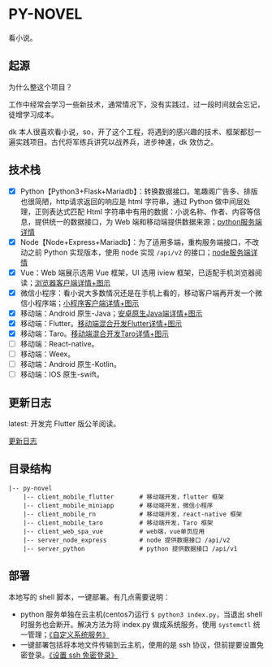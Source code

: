 # PY-NOVEL

看小说。

## 起源

为什么整这个项目？

工作中经常会学习一些新技术，通常情况下，没有实践过，过一段时间就会忘记，徒增学习成本。

dk 本人很喜欢看小说，so，开了这个工程，将遇到的感兴趣的技术、框架都怼一遍实践项目。古代将军练兵讲究以战养兵，进步神速，dk 效仿之。

## 技术栈

- [x] Python【Python3+Flask+Mariadb】：转换数据接口。笔趣阁广告多、排版也很简陋，http请求返回的响应是 html 字符串，通过 Python 做中间层处理，正则表达式匹配 Html 字符串中有用的数据：小说名称、作者、内容等信息，提供统一的数据接口，为 Web 端和移动端提供数据来源；[python服务端详情](./server_python)
- [x] Node【Node+Express+Mariadb】：为了适用多端，重构服务端接口，不改动之前 Python 实现版本，使用 node 实现 `/api/v2` 的接口；[node服务端详情](./server_node_express)
- [x] Vue：Web 端展示选用 Vue 框架，UI 选用 iview 框架，已适配手机浏览器阅读；[浏览器客户端详情+图示](./client_web_spa_vue)
- [x] 微信小程序：看小说大多数情况还是在手机上看的，移动客户端再开发一个微信小程序端；[小程序客户端详情+图示](./client_mobile_miniapp)
- [x] 移动端：Android 原生-Java；[安卓原生Java端详情+图示](./client_mobile_android)
- [x] 移动端：Flutter。[移动端混合开发Flutter详情+图示](./client_mobile_flutter)
- [x] 移动端：Taro。[移动端混合开发Taro详情+图示](./client_mobile_taro)
- [ ] 移动端：React-native。
- [ ] 移动端：Weex。
- [ ] 移动端：Android 原生-Kotlin。
- [ ] 移动端：IOS 原生-swift。

## 更新日志

latest: 开发完 Flutter 版公羊阅读。

[更新日志](./CHANGELOG.md)

## 目录结构

```
|-- py-novel
    |-- client_mobile_flutter       # 移动端开发，flutter 框架
    |-- client_mobile_miniapp       # 移动端开发，微信小程序
    |-- client_mobile_rn            # 移动端开发，react-native 框架
    |-- client_mobile_taro          # 移动端开发，Taro 框架
    |-- client_web_spa_vue          # web端，vue单页应用
    |-- server_node_express         # node 提供数据接口 /api/v2
    |-- server_python               # python 提供数据接口 /api/v1
```

## 部署

本地写的 shell 脚本，一键部署。有几点需要说明：

- python 服务单独在云主机(centos7)运行 `$ python3 index.py`，当退出 shell 时服务也会断开。解决方法为将 index.py 做成系统服务，使用 `systemctl` 统一管理；[《自定义系统服务》](https://blog.dkvirus.top/%E8%BF%90%E7%BB%B4/%E7%A5%9E%E5%A5%87%E7%9A%84%E6%9C%8D%E5%8A%A1%E7%AE%A1%E7%90%86%E5%B7%A5%E5%85%B7%20Systemd/)
- 一键部署包括将本地文件传输到云主机，使用的是 ssh 协议，但前提要设置免密登录。[《设置 ssh 免密登录》](https://blog.dkvirus.top/Linux/%E8%BF%9C%E7%A8%8B%E8%BF%9E%E6%8E%A5%E6%9C%8D%E5%8A%A1%E4%B9%8B%20SSH/)

